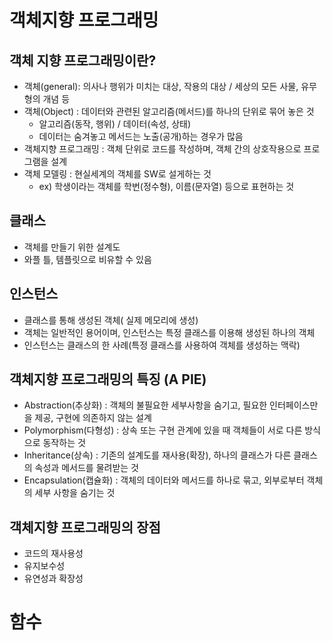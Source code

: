 # 객체지향 프로그래밍

## 객체 지향 프로그래밍이란?
* 객체(general): 의사나 행위가 미치는 대상, 작용의 대상 / 세상의 모든 사물, 유무형의 개념 등
* 객체(Object) : 데이터와 관련된 알고리즘(메서드)를 하나의 단위로 묶어 놓은 것
    * 알고리즘(동작, 행위) / 데이터(속성, 상태)
    * 데이터는 숨겨놓고 메서드는 노출(공개)하는 경우가 많음
* 객체지향 프로그래밍 : 객체 단위로 코드를 작성하며, 객체 간의 상호작용으로 프로그램을 설계
* 객체 모델링 : 현실세계의 객체를 SW로 설게하는 것
    * ex) 학생이라는 객체를 학번(정수형), 이름(문자열) 등으로 표현하는 것

## 클래스
* 객체를 만들기 위한 설계도
* 와플 틀, 템플릿으로 비유할 수 있음

## 인스턴스
* 클래스를 통해 생성된 객체( 실제 메모리에 생성)
* 객체는 일반적인 용어이며, 인스턴스는 특정 클래스를 이용해 생성된 하나의 객체
* 인스턴스는 클래스의 한 사례(특정 클래스를 사용하여 객체를 생성하는 맥락)

## 객체지향 프로그래밍의 특징 (A PIE)
* Abstraction(추상화) : 객체의 불필요한 세부사항을 숨기고, 필요한 인터페이스만을 제공, 구현에 의존하지 않는 설계
* Polymorphism(다형성) : 상속 또는 구현 관계에 있을 때 객체들이 서로 다른 방식으로 동작하는 것
* Inheritance(상속) : 기존의 설계도를 재사용(확장), 하나의 클래스가 다른 클래스의 속성과 메서드를 물려받는 것
* Encapsulation(캡슐화) : 객체의 데이터와 메서드를 하나로 묶고, 외부로부터 객체의 세부 사항을 숨기는 것

## 객체지향 프로그래밍의 장점
* 코드의 재사용성
* 유지보수성
* 유연성과 확장성

# 함수

